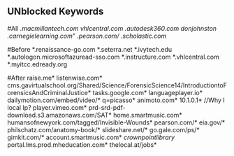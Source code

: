 ## UNblocked Keywords

#All
*.macmillantech.com*
*vhlcentral.com*
*.autodesk360.com*
*donjohnston*
*.carnegielearning.com*"
*.pearson.com/*
*.scholastic.com*


#Before
*.renaissance-go.com
*.seterra.net
*.ivytech.edu
*.autologon.microsoftazuread-sso.com
*.instructure.com
*.vhlcentral.com
*.myitcc.edready.org

#After
raise.me*
listenwise.com*
cms.gavirtualschool.org/Shared/Science/ForensicScience14/IntroductiontoForensicsAndCriminalJustice*
tasks.google.com*
languageplayer.io*
dailymotion.com/embed/video/*
q=picasso*
animoto.com*
10.1.0.1*       //Why I local Ip?
player.vimeo.com*
prd-srd-pdf-download.s3.amazonaws.com/SAT*
home.smartmusic.com*
humansofnewyork.com/tagged/Invisible-Wounds*
pearson.com/*
eia.gov/*
philschatz.com/anatomy-book/*
slideshare.net/*
go.gale.com/ps/*
gimkit.com/*
account.smartmusic.com*
*crownpointlibrary*
portal.lms.prod.mheducation.com*
thelocal.at/jobs*
